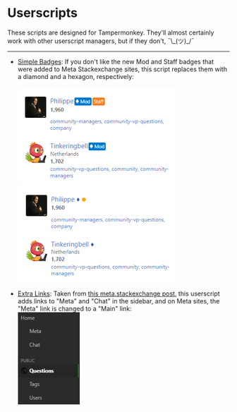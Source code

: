 # Userscripts

These scripts are designed for Tampermonkey. They'll almost certainly work with other userscript managers, but if they don't, ¯\\_(ツ)\_/¯

---

* [Simple Badges](https://github.com/AMiller42/Userscripts/raw/main/simple-badges.user.js): If you don't like the new Mod and Staff badges that were added to Meta Stackexchange sites, this script replaces them with a diamond and a hexagon, respectively: <br><br>
![](resources/newbadges.PNG) ![](resources/simplebadges.PNG)

* [Extra Links](https://github.com/AMiller42/Userscripts/raw/main/extra-links.user.js): Taken from [this meta.stackexchange post](https://meta.stackexchange.com/a/367982/1035814), this userscript adds links to "Meta" and "Chat" in the sidebar, and on Meta sites, the "Meta" link is changed to a "Main" link: <br>
![](resources/extralinks.PNG)
